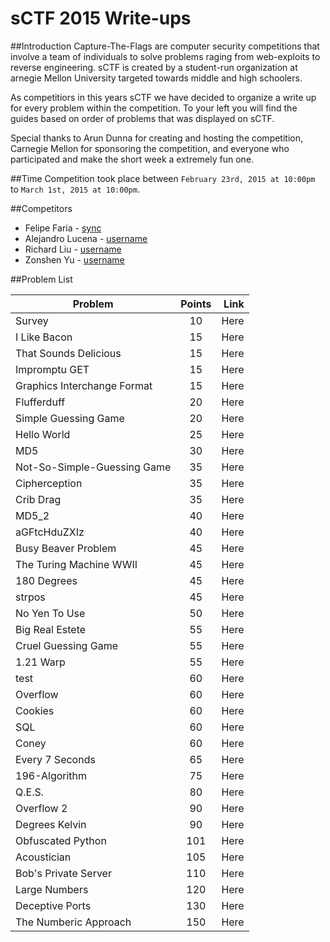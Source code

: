 sCTF 2015 Write-ups
=======

##Introduction
Capture-The-Flags are computer security competitions that involve a team of individuals to solve problems raging from web-exploits to reverse engineering. sCTF is created by a student-run organization at arnegie Mellon University targeted towards middle and high schoolers.

As competitiors in this years sCTF we have decided to organize a write up for every problem within the competition. To your left you will find the guides based on order of problems that was displayed on sCTF.

Special thanks to Arun Dunna for creating and hosting the competition, Carnegie Mellon for sponsoring the competition, and everyone who participated and make the short week a extremely fun one.

##Time
Competition took place between ```February 23rd, 2015 at 10:00pm``` to ```March 1st, 2015 at 10:00pm```.

##Competitors

* Felipe Faria - [sync](https://github.com/Synchronizing)
* Alejandro Lucena - [username](https://github.com/username)
* Richard Liu - [username](https://github.com/username)
* Zonshen Yu - [username](https://github.com/username)

##Problem List

| Problem                        | Points        | Link |
|--------------------------------|:-------------:| -----:|
| Survey                         | 10            | Here |
| I Like Bacon                   | 15            | Here |
| That Sounds Delicious          | 15            | Here |
| Impromptu GET                  | 15            | Here |
| Graphics Interchange Format    | 15            | Here |
| Flufferduff                    | 20            | Here |
| Simple Guessing Game           | 20            | Here |
| Hello World                    | 25            | Here |
| MD5                            | 30            | Here |
| Not-So-Simple-Guessing Game    | 35            | Here |
| Cipherception                  | 35            | Here |
| Crib Drag                      | 35            | Here |
| MD5_2                          | 40            | Here |
| aGFtcHduZXIz                   | 40            | Here |
| Busy Beaver Problem            | 45            | Here |
| The Turing Machine WWII        | 45            | Here |
| 180 Degrees                    | 45            | Here |
| strpos                         | 45            | Here |
| No Yen To Use                  | 50            | Here |
| Big Real Estete                | 55            | Here |
| Cruel Guessing Game            | 55            | Here |
| 1.21 Warp                      | 55            | Here |
| test                           | 60            | Here |
| Overflow                       | 60            | Here |
| Cookies                        | 60            | Here |
| SQL                            | 60            | Here |
| Coney                          | 60            | Here |
| Every 7 Seconds                | 65            | Here |
| 196-Algorithm                  | 75            | Here |
| Q.E.S.                         | 80            | Here |
| Overflow 2                     | 90            | Here |
| Degrees Kelvin                 | 90            | Here |
| Obfuscated Python              | 101           | Here |
| Acoustician                    | 105           | Here |
| Bob's Private Server           | 110           | Here |
| Large Numbers                  | 120           | Here |
| Deceptive Ports                | 130           | Here |
| The Numberic Approach          | 150           | Here |


